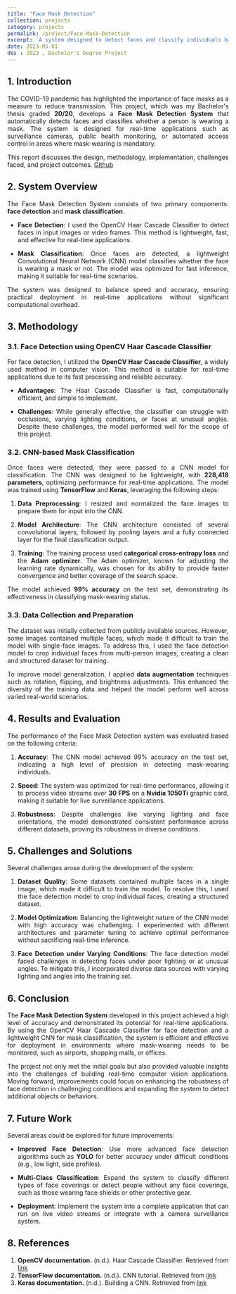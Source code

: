 ```yaml
---
title: "Face Mask Detection"
collection: projects
category: projects
permalink: /project/Face-Mask-Detection
excerpt: 'A system designed to detect faces and classify individuals based on their mask-wearing status.'
date: 2023-05-01
des : 2023 , Bachelor's Degree Project
---
```


## 1. Introduction

<p style="text-align: justify;">The COVID-19 pandemic has highlighted the importance of face masks as a measure to reduce transmission. This project, which was my Bachelor's thesis graded <strong>20/20</strong>, develops a <strong>Face Mask Detection System</strong> that automatically detects faces and classifies whether a person is wearing a mask. The system is designed for real-time applications such as surveillance cameras, public health monitoring, or automated access control in areas where mask-wearing is mandatory.</p>

<p style="text-align: justify;">This report discusses the design, methodology, implementation, challenges faced, and project outcomes. <a href="https://github.com/zahra-abbasi-vault/Face-Mask-Detection">Github</a></p>

## 2. System Overview

<p style="text-align: justify;">The Face Mask Detection System consists of two primary components: <strong>face detection</strong> and <strong>mask classification</strong>.</p>

- <p style="text-align: justify;"><strong>Face Detection</strong>: I used the OpenCV Haar Cascade Classifier to detect faces in input images or video frames. This method is lightweight, fast, and effective for real-time applications.</p>
- <p style="text-align: justify;"><strong>Mask Classification</strong>: Once faces are detected, a lightweight Convolutional Neural Network (CNN) model classifies whether the face is wearing a mask or not. The model was optimized for fast inference, making it suitable for real-time scenarios.</p>

<p style="text-align: justify;">The system was designed to balance speed and accuracy, ensuring practical deployment in real-time applications without significant computational overhead.</p>

## 3. Methodology

### 3.1. Face Detection using OpenCV Haar Cascade Classifier

<p style="text-align: justify;">For face detection, I utilized the <strong>OpenCV Haar Cascade Classifier</strong>, a widely used method in computer vision. This method is suitable for real-time applications due to its fast processing and reliable accuracy.</p>

- <p style="text-align: justify;"><strong>Advantages</strong>: The Haar Cascade Classifier is fast, computationally efficient, and simple to implement.</p>
- <p style="text-align: justify;"><strong>Challenges</strong>: While generally effective, the classifier can struggle with occlusions, varying lighting conditions, or faces at unusual angles. Despite these challenges, the model performed well for the scope of this project.</p>

### 3.2. CNN-based Mask Classification

<p style="text-align: justify;">Once faces were detected, they were passed to a CNN model for classification. The CNN was designed to be lightweight, with <strong>228,418 parameters</strong>, optimizing performance for real-time applications. The model was trained using <strong>TensorFlow</strong> and <strong>Keras</strong>, leveraging the following steps:</p>

1. <p style="text-align: justify;"><strong>Data Preprocessing</strong>: I resized and normalized the face images to prepare them for input into the CNN.</p>
2. <p style="text-align: justify;"><strong>Model Architecture</strong>: The CNN architecture consisted of several convolutional layers, followed by pooling layers and a fully connected layer for the final classification output.</p>
3. <p style="text-align: justify;"><strong>Training</strong>: The training process used <strong>categorical cross-entropy loss</strong> and the <strong>Adam optimizer</strong>. The Adam optimizer, known for adjusting the learning rate dynamically, was chosen for its ability to provide faster convergence and better coverage of the search space.</p>

<p style="text-align: justify;">The model achieved <strong>99% accuracy</strong> on the test set, demonstrating its effectiveness in classifying mask-wearing status.</p>

### 3.3. Data Collection and Preparation

<p style="text-align: justify;">The dataset was initially collected from publicly available sources. However, some images contained multiple faces, which made it difficult to train the model with single-face images. To address this, I used the face detection model to crop individual faces from multi-person images, creating a clean and structured dataset for training.</p>

<p style="text-align: justify;">To improve model generalization, I applied <strong>data augmentation</strong> techniques such as rotation, flipping, and brightness adjustments. This enhanced the diversity of the training data and helped the model perform well across varied real-world scenarios.</p>

## 4. Results and Evaluation

<p style="text-align: justify;">The performance of the Face Mask Detection system was evaluated based on the following criteria:</p>

1. <p style="text-align: justify;"><strong>Accuracy</strong>: The CNN model achieved 99% accuracy on the test set, indicating a high level of precision in detecting mask-wearing individuals.</p>
2. <p style="text-align: justify;"><strong>Speed</strong>: The system was optimized for real-time performance, allowing it to process video streams over <strong>30 FPS</strong> on a <strong>Nvidia 1050Ti</strong> graphic card, making it suitable for live surveillance applications.</p>
3. <p style="text-align: justify;"><strong>Robustness</strong>: Despite challenges like varying lighting and face orientations, the model demonstrated consistent performance across different datasets, proving its robustness in diverse conditions.</p>

## 5. Challenges and Solutions

<p style="text-align: justify;">Several challenges arose during the development of the system:</p>

1. <p style="text-align: justify;"><strong>Dataset Quality</strong>: Some datasets contained multiple faces in a single image, which made it difficult to train the model. To resolve this, I used the face detection model to crop individual faces, creating a structured dataset.</p>
2. <p style="text-align: justify;"><strong>Model Optimization</strong>: Balancing the lightweight nature of the CNN model with high accuracy was challenging. I experimented with different architectures and parameter tuning to achieve optimal performance without sacrificing real-time inference.</p>
3. <p style="text-align: justify;"><strong>Face Detection under Varying Conditions</strong>: The face detection model faced challenges in detecting faces under poor lighting or at unusual angles. To mitigate this, I incorporated diverse data sources with varying lighting and angles into the training set.</p>

## 6. Conclusion

<p style="text-align: justify;">The <strong>Face Mask Detection System</strong> developed in this project achieved a high level of accuracy and demonstrated its potential for real-time applications. By using the OpenCV Haar Cascade Classifier for face detection and a lightweight CNN for mask classification, the system is efficient and effective for deployment in environments where mask-wearing needs to be monitored, such as airports, shopping malls, or offices.</p>

<p style="text-align: justify;">The project not only met the initial goals but also provided valuable insights into the challenges of building real-time computer vision applications. Moving forward, improvements could focus on enhancing the robustness of face detection in challenging conditions and expanding the system to detect additional objects or behaviors.</p>

## 7. Future Work

<p style="text-align: justify;">Several areas could be explored for future improvements:</p>

- <p style="text-align: justify;"><strong>Improved Face Detection</strong>: Use more advanced face detection algorithms such as <strong>YOLO</strong> for better accuracy under difficult conditions (e.g., low light, side profiles).</p>
- <p style="text-align: justify;"><strong>Multi-Class Classification</strong>: Expand the system to classify different types of face coverings or detect people without any face coverings, such as those wearing face shields or other protective gear.</p>
- <p style="text-align: justify;"><strong>Deployment</strong>: Implement the system into a complete application that can run on live video streams or integrate with a camera surveillance system.</p>

## 8. References

1. <strong>OpenCV documentation.</strong> (n.d.). Haar Cascade Classifier. Retrieved from <a href="https://docs.opencv.org/4.x/d2/d99/tutorial_js_face_detection.html">link</a>
2. <strong>TensorFlow documentation.</strong> (n.d.). CNN tutorial. Retrieved from <a href="https://www.tensorflow.org/guide/intro_to_modules">link</a>
3. <strong>Keras documentation.</strong> (n.d.). Building a CNN. Retrieved from <a href="https://keras.io/guides/sequential_model/">link</a>
